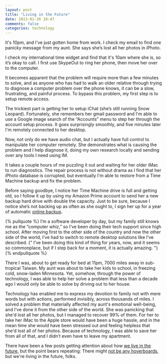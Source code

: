 ```yaml
---
layout: post
title: "Living in the Future"
date: 2013-01-26 18:47
comments: false
categories: technology
---
```

It's 10pm, and I've just gotten home from work. I check my email to find one panicky message from my aunt. She says she’s lost all her photos in iPhoto.

<!--more-->

I check my international time widget and find that it's 10am where she is, so it’s okay to call. I first use SkypeOut to ring her phone, then move her over to the computer.

It becomes apparent that the problem will require more than a few minutes to solve, and as anyone who has had to walk an older relative through trying to diagnose a computer problem over the phone knows, it can be a slow, frustrating, and painful process. To bypass this problem, my first step is to setup remote access.

The trickiest part is getting her to setup iChat (she’s still running Snow Leopard). Fortunately, she remembers her gmail password and I'm able to use a Google image search of the “Accounts” menu to step her through the account setup process. It goes surprisingly smoothly, and five minutes later I'm remotely connected to her desktop.

Now, not only do we have audio chat, but I actually have full control to manipulate her computer remotely. She demonstrates what is causing the problem and I help diagnose it, doing my own research locally and sending over any tools I need using IM.

It takes a couple hours of me puzzling it out and waiting for her older iMac to run diagnostics. The repair process is not without drama as I find that her iPhoto database is corrupted, but eventually I'm able to restore from a Time Machine backup and fix the problem.

Before saying goodbye, I notice her Time Machine drive is full and getting old, so I follow it up by using my Amazon Prime account to send her a new backup hard drive with double the capacity. Just to be sure, because I notice she’s not backing up as often as she ought to, I sign her up for a year of automatic [online backup](http://www.backblaze.com "backblaze, nice online backup solution"). 

{% pullquote %}
I’m a software developer by day, but my family still knows me as the “computer whiz,” so I’ve been doing their tech support since high school. After moving first to the other side of the country and now the other side of the world, I’ve had to switch to remote desktop solutions like I’ve described. {" I’ve been doing this kind of thing for years, now, and it seems so commonplace, but if I step back for a moment, it is actually amazing. "}
{% endpullquote %}

There I was, about to get ready for bed at 11pm, 7000 miles away in sub-tropical Taiwan. My aunt was about to take her kids to school, in freezing cold, snow-laden Minnesota. Yet, somehow, through the power of technology, I was able to help her solve a problem that less than a decade ago I would only be able to solve by driving out to her house. 

Technology has enabled me to express my devotion to family not with mere words but with actions, performed invisibly, across thousands of miles. I solved a problem that materially affected my aunt's emotional well-being, and I've done it from the other side of the world. She was panicking that she'd lost all her photos, but I managed to recover 99% of them. For her to take her iMac to the Apple store would have been a huge hassle, and in the mean time she would have been stressed out and feeling helpless that she'd lost all of her photos. Because of technology, I was able to save her from all of that, and I didn’t even have to leave my apartment.

There have been a few posts getting attention about how [we live in the future](http://www.warrenellis.com/?p=14314 "warren ellis on living in the future"),  but the point bears repeating: There might [not be any hoverboards](http://penny-arcade.com/comic/2012/09/07 "penny arcade comic, hoverboards"), but we're living in the future, folks.


